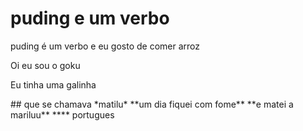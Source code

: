 # puding e um verbo
puding é um verbo e eu gosto de comer
arroz
<p> Oi eu sou o goku</p>
<p> Eu tinha uma galinha <p>
## que se chamava 
*matilu*
**um dia fiquei com fome**
**e matei a 
mariluu**
**** portugues
